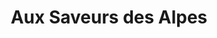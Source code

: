 ---
title: "Aux Saveurs des Alpes"
url: /souge-le-ganelon/aux-saveurs-des-alpes/
shop: boulangerie
---